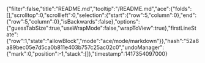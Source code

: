 {"filter":false,"title":"README.md","tooltip":"/README.md","ace":{"folds":[],"scrolltop":0,"scrollleft":0,"selection":{"start":{"row":5,"column":0},"end":{"row":5,"column":0},"isBackwards":false},"options":{"guessTabSize":true,"useWrapMode":false,"wrapToView":true},"firstLineState":{"row":1,"state":"allowBlock","mode":"ace/mode/markdown"}},"hash":"52a8a89bec05e7d5ca0b811e403b757c25ac02c0","undoManager":{"mark":0,"position":-1,"stack":[]},"timestamp":1417354097000}